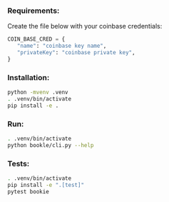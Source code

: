 ### Requirements:
Create the file below with your coinbase credentials:
```bookie/cb.py
COIN_BASE_CRED = {
   "name": "coinbase key name",
   "privateKey": "coinbase private key",
}
```

### Installation:
```bash
python -mvenv .venv
. .venv/bin/activate
pip install -e .
```

### Run:
```bash
. .venv/bin/activate
python bookle/cli.py --help
```

### Tests:
```bash
. .venv/bin/activate
pip install -e ".[test]"
pytest bookie
```
